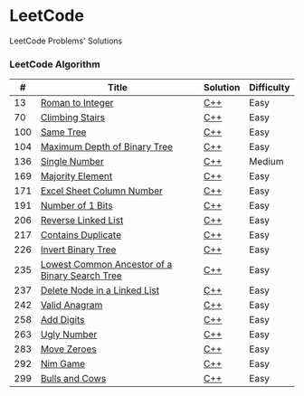 # LeetCode

LeetCode Problems' Solutions

### LeetCode Algorithm

| #   | Title                                                                                                                           | Solution                                                                                                    | Difficulty |
|-----|---------------------------------------------------------------------------------------------------------------------------------|-------------------------------------------------------------------------------------------------------------|------------|
| 13  | [Roman to Integer](https://leetcode.com/problems/roman-to-integer/)                                                             | [C++](./algorithms/cpp/romanToInteger/romanToInteger.cpp)                                                   | Easy       |
| 70  | [Climbing Stairs](https://leetcode.com/problems/climbing-stairs/)                                                               | [C++](./algorithms/cpp/climbingStairs/climbingStairs.cpp)                                                   | Easy       |
| 100 | [Same Tree](https://leetcode.com/problems/same-tree/)                                                                           | [C++](./algorithms/cpp/sameTree/sameTree.cpp)                                                               | Easy       |
| 104 | [Maximum Depth of Binary Tree](https://leetcode.com/problems/maximum-depth-of-binary-tree/)                                     | [C++](./algorithms/cpp/maximumDepthOfBinaryTree/maximumDepthOfBinaryTree.cpp)                               | Easy       |
| 136 | [Single Number](https://leetcode.com/problems/single-number/)                                                                   | [C++](./algorithms/cpp/singleNumber/singleNumber.cpp)                                                       | Medium     |
| 169 | [Majority Element](https://leetcode.com/problems/majority-element/)                                                             | [C++](./algorithms/cpp/majorityElement/majorityElement.cpp)                                                 | Easy       |
| 171 | [Excel Sheet Column Number](https://leetcode.com/problems/excel-sheet-column-number/)                                           | [C++](./algorithms/cpp/excelSheetColumnNumber/excelSheetColumnNumber.cpp)                                   | Easy       |
| 191 | [Number of 1 Bits](https://leetcode.com/problems/number-of-1-bits/)                                                             | [C++](./algorithms/cpp/numberOf1Bits/numberOf1Bits.cpp)                                                     | Easy       |
| 206 | [Reverse Linked List](https://leetcode.com/problems/reverse-linked-list/)                                                       | [C++](./algorithms/cpp/reverseLinkedList/reverseLinkedList.cpp)                                             | Easy       |
| 217 | [Contains Duplicate](https://leetcode.com/problems/contains-duplicate/)                                                         | [C++](./algorithms/cpp/containsDuplicate/containsDuplicate.cpp)                                             | Easy       |
| 226 | [Invert Binary Tree](https://leetcode.com/problems/invert-binary-tree/)                                                         | [C++](./algorithms/cpp/invertBinaryTree/invertBinaryTree.cpp)                                               | Easy       |
| 235 | [Lowest Common Ancestor of a Binary Search Tree](https://leetcode.com/problems/lowest-common-ancestor-of-a-binary-search-tree/) | [C++](./algorithms/cpp/lowestCommonAncestorOfABinarySearchTree/lowestCommonAncestorOfABinarySearchTree.cpp) | Easy       |
| 237 | [Delete Node in a Linked List](https://leetcode.com/problems/delete-node-in-a-linked-list/)                                     | [C++](./algorithms/cpp/deleteNodeInALinkedList/deleteNodeInALinkedList.cpp)                                 | Easy       |
| 242 | [Valid Anagram](https://leetcode.com/problems/valid-anagram/)                                                                   | [C++](./algorithms/cpp/validAnagram/validAnagram.cpp)                                                       | Easy       |
| 258 | [Add Digits](https://leetcode.com/problems/add-digits/)                                                                         | [C++](./algorithms/cpp/addDigits/addDigits.cpp)                                                             | Easy       |
| 263 | [Ugly Number](https://leetcode.com/problems/ugly-number/)                                                                       | [C++](./algorithms/cpp/uglyNumber/uglyNumber.cpp)                                                           | Easy       |
| 283 | [Move Zeroes](https://leetcode.com/problems/move-zeroes/)                                                                       | [C++](./algorithms/cpp/moveZeroes/moveZeroes.cpp)                                                           | Easy       |
| 292 | [Nim Game](https://leetcode.com/problems/nim-game/)                                                                             | [C++](./algorithms/cpp/nimGame/nimGame.cpp)                                                                 | Easy       |
| 299 | [Bulls and Cows](https://leetcode.com/problems/bulls-and-cows/)                                                                 | [C++](./algorithms/cpp/bullsAndCows/bullsAndCows.cpp)                                                       | Easy       |
